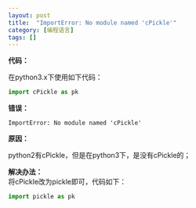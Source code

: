 ```yaml
---
layout: post
title:  "ImportError: No module named 'cPickle'"
category: [编程语言]
tags: []
---
```


**代码：**  

在python3.x下使用如下代码：  
```python
import cPickle as pk
```

**错误：**  

```
ImportError: No module named 'cPickle'
```

<!-- more -->

**原因：**  

python2有cPickle，但是在python3下，是没有cPickle的；

**解决办法：**  
将cPickle改为pickle即可，代码如下：  
```python
import pickle as pk
```